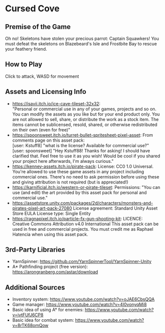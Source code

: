 # Cursed Cove

## Premise of the Game 
Oh no! Skeletons have stolen your precious parrot: Captain Squawkers! You must defeat the skeletons on Blazebeard's Isle and Frostbite Bay to rescue your feathery friend. 
  
## How to Play 
Click to attack, WASD for movement 

## Assets and Licensing Info  
* https://isavii.itch.io/ice-cave-tileset-32x32:  
  "Personal or commercial use in any of your games, projects and so on.
  You can modify the assets as you like but for your end product only.
  You are not allowed to sell, share, or distribute the work as a stock item.
  The items cannot be sublicensed, resold, shared, or otherwise redistributed on their own (even for free)"
* https://spoonsweet.itch.io/turret-bullet-spritesheet-pixel-asset: 
  From comments page on this asset pack:  
  	[user: Kstuff8] "what is the license? Available for commercial use?"
  	[user: spoonsweet] "Hey Kstuff88! Thanks for asking! I should have clarified that. Feel free to use it as you wish! Would be cool if you shared your project here afterwards, I'm always curious."
* https://kenney-assets.itch.io/pirate-pack: 
  License: CC0 1.0 Universal. You're allowed to use these game assets in any project including commercial ones. There's no need to ask permission before using these and giving attribution is not required (but is appreciated!)
* https://karnificial.itch.io/western-or-pirate-tileset:
  Permissions:
  "You can use (and edit) the art provided by this asset pack for personal and commercial use."
* https://assetstore.unity.com/packages/2d/characters/monsters-and-pirates-pixel-art-pack-27080
  License agreement: Standard Unity Asset Store EULA
  License type: Single Entity
* https://ragnapixel.itch.io/particle-fx-gun-shooting-kit: 
  LICENCE: Creative Commons Attribution v4.0 International This asset pack can be used in free and commercial projects. You must credit me as Raphael Hatencia when using this asset pack.

## 3rd-Party Libraries 
* YarnSpinner: https://github.com/YarnSpinnerTool/YarnSpinner-Unity
* A* Pathfinding project (free version): https://arongranberg.com/astar/download
  
## Additional Sources  
* Inventory system: https://www.youtube.com/watch?v=oJAE6CbsQQA
* Game manager: https://www.youtube.com/watch?v=4I0vonyqMi8
* Basic idea of using A* for enemies: https://www.youtube.com/watch?v=jvtFUfJ6CP8 
* Basic idea for combat system: https://www.youtube.com/watch?v=8rTK68omQow 
